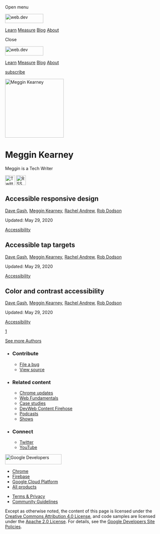 <span class="w-tooltip w-tooltip--left">Open menu</span>

<a href="/" class="gc-analytics-event header-default__logo-link"><img src="/images/lockup.svg" alt="web.dev" class="header-default__logo" width="125" height="30" /></a>

<a href="/learn/" class="gc-analytics-event header-default__link">Learn</a> <a href="/measure/" class="gc-analytics-event header-default__link">Measure</a> <a href="/blog/" class="gc-analytics-event header-default__link">Blog</a> <a href="/about/" class="gc-analytics-event header-default__link">About</a>

<span class="w-tooltip">Close</span>

<a href="/" class="gc-analytics-event"><img src="/images/lockup.svg" alt="web.dev" class="drawer-default__logo" width="125" height="30" /></a>

<a href="/learn/" class="gc-analytics-event drawer-default__link">Learn</a> <a href="/measure/" class="gc-analytics-event drawer-default__link">Measure</a> <a href="/blog/" class="gc-analytics-event drawer-default__link">Blog</a> <a href="/about/" class="gc-analytics-event drawer-default__link">About</a>

<a href="/newsletter/" class="gc-analytics-event w-actions__fab w-actions__fab--subscribe"><span>subscribe</span></a>

<img src="https://web-dev.imgix.net/image/admin/1sJM27b1jwZmcKa6yJEf.jpg?auto=format" alt="Meggin Kearney" class="w-author-page__image" sizes="(min-width: 481px) 192px, 128px" srcset="https://web-dev.imgix.net/image/admin/1sJM27b1jwZmcKa6yJEf.jpg?auto=format&amp;w=128 128w, https://web-dev.imgix.net/image/admin/1sJM27b1jwZmcKa6yJEf.jpg?auto=format&amp;w=146 146w, https://web-dev.imgix.net/image/admin/1sJM27b1jwZmcKa6yJEf.jpg?auto=format&amp;w=166 166w, https://web-dev.imgix.net/image/admin/1sJM27b1jwZmcKa6yJEf.jpg?auto=format&amp;w=190 190w, https://web-dev.imgix.net/image/admin/1sJM27b1jwZmcKa6yJEf.jpg?auto=format&amp;w=216 216w, https://web-dev.imgix.net/image/admin/1sJM27b1jwZmcKa6yJEf.jpg?auto=format&amp;w=246 246w, https://web-dev.imgix.net/image/admin/1sJM27b1jwZmcKa6yJEf.jpg?auto=format&amp;w=281 281w, https://web-dev.imgix.net/image/admin/1sJM27b1jwZmcKa6yJEf.jpg?auto=format&amp;w=320 320w, https://web-dev.imgix.net/image/admin/1sJM27b1jwZmcKa6yJEf.jpg?auto=format&amp;w=365 365w, https://web-dev.imgix.net/image/admin/1sJM27b1jwZmcKa6yJEf.jpg?auto=format&amp;w=384 384w" width="192" height="192" />

# Meggin Kearney

Meggin is a Tech Writer

<a href="https://twitter.com/megginkearney" class="w-author-page__link"><img src="/images/icons/twitter.svg" alt="Twitter" class="w-author-page__icon" width="32" height="32" /></a> <a href="/authors/megginkearney/feed.xml" class="w-author-page__link"><img src="/images/icons/rss.svg" alt="RSS Feed" class="w-author-page__icon" width="32" height="32" /></a>

<a href="/accessible-responsive-design/" class="w-card-base__link"></a>

## Accessible responsive design

<span class="w-author__name"><a href="/authors/dgash/" class="w-author__name-link">Dave Gash</a>, <a href="/authors/megginkearney/" class="w-author__name-link">Meggin Kearney</a>, <a href="/authors/rachelandrew/" class="w-author__name-link">Rachel Andrew</a>, <a href="/authors/robdodson/" class="w-author__name-link">Rob Dodson</a></span>

Updated: May 29, 2020

<a href="/tags/accessibility/" class="w-chip">Accessibility</a>

<a href="/accessible-tap-targets/" class="w-card-base__link"></a>

## Accessible tap targets

<span class="w-author__name"><a href="/authors/dgash/" class="w-author__name-link">Dave Gash</a>, <a href="/authors/megginkearney/" class="w-author__name-link">Meggin Kearney</a>, <a href="/authors/rachelandrew/" class="w-author__name-link">Rachel Andrew</a>, <a href="/authors/robdodson/" class="w-author__name-link">Rob Dodson</a></span>

Updated: May 29, 2020

<a href="/tags/accessibility/" class="w-chip">Accessibility</a>

<a href="/color-and-contrast-accessibility/" class="w-card-base__link"></a>

## Color and contrast accessibility

<span class="w-author__name"><a href="/authors/dgash/" class="w-author__name-link">Dave Gash</a>, <a href="/authors/megginkearney/" class="w-author__name-link">Meggin Kearney</a>, <a href="/authors/rachelandrew/" class="w-author__name-link">Rachel Andrew</a>, <a href="/authors/robdodson/" class="w-author__name-link">Rob Dodson</a></span>

Updated: May 29, 2020

<a href="/tags/accessibility/" class="w-chip">Accessibility</a>

<a href="/authors/megginkearney/" class="w-pagination__link w-pagination__link--active">1</a>

<a href="/authors" class="w-button">See more Authors</a>

- ### Contribute

  - <a href="https://github.com/GoogleChrome/web.dev/issues/new?assignees=&amp;labels=bug&amp;template=bug_report.md&amp;title=" class="w-footer__linkbox-link">File a bug</a>
  - <a href="https://github.com/googlechrome/web.dev" class="w-footer__linkbox-link">View source</a>

- ### Related content

  - <a href="https://blog.chromium.org/" class="w-footer__linkbox-link">Chrome updates</a>
  - <a href="https://developers.google.com/web/" class="w-footer__linkbox-link">Web Fundamentals</a>
  - <a href="https://developers.google.com/web/showcase/" class="w-footer__linkbox-link">Case studies</a>
  - <a href="https://devwebfeed.appspot.com/" class="w-footer__linkbox-link">DevWeb Content Firehose</a>
  - <a href="/podcasts/" class="w-footer__linkbox-link">Podcasts</a>
  - <a href="/shows/" class="w-footer__linkbox-link">Shows</a>

- ### Connect

  - <a href="https://www.twitter.com/ChromiumDev" class="w-footer__linkbox-link">Twitter</a>
  - <a href="https://www.youtube.com/user/ChromeDevelopers" class="w-footer__linkbox-link">YouTube</a>

<a href="https://developers.google.com/" class="w-footer__utility-logo-link"><img src="/images/lockup-color.png" alt="Google Developers" class="w-footer__utility-logo" width="185" height="33" /></a>

- <a href="https://developer.chrome.com/" class="w-footer__utility-link">Chrome</a>
- <a href="https://firebase.google.com/" class="w-footer__utility-link">Firebase</a>
- <a href="https://cloud.google.com/" class="w-footer__utility-link">Google Cloud Platform</a>
- <a href="https://developers.google.com/products" class="w-footer__utility-link">All products</a>

<!-- -->

- <a href="https://policies.google.com/" class="w-footer__utility-link">Terms &amp; Privacy</a>
- <a href="/community-guidelines/" class="w-footer__utility-link">Community Guidelines</a>

Except as otherwise noted, the content of this page is licensed under the [Creative Commons Attribution 4.0 License](https://creativecommons.org/licenses/by/4.0/), and code samples are licensed under the [Apache 2.0 License](https://www.apache.org/licenses/LICENSE-2.0). For details, see the [Google Developers Site Policies](https://developers.google.com/terms/site-policies).
